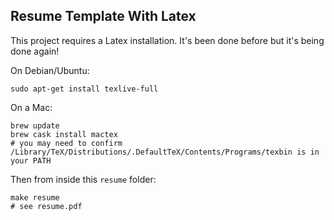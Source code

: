 Resume Template With Latex
---

This project requires a Latex installation.
It's been done before but it's being done again!

On Debian/Ubuntu:

```
sudo apt-get install texlive-full
```

On a Mac:

```
brew update
brew cask install mactex
# you may need to confirm /Library/TeX/Distributions/.DefaultTeX/Contents/Programs/texbin is in your PATH
```
Then from inside this `resume` folder:

```
make resume
# see resume.pdf
```
